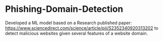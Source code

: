 # Phishing-Domain-Detection
Developed a ML model based on a Research published paper: https://www.sciencedirect.com/science/article/pii/S2352340920313202
to detect malicious websites given several features
of a website domain. 
